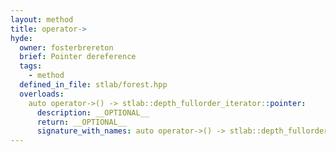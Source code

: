 ```yaml
---
layout: method
title: operator->
hyde:
  owner: fosterbrereton
  brief: Pointer dereference
  tags:
    - method
  defined_in_file: stlab/forest.hpp
  overloads:
    auto operator->() -> stlab::depth_fullorder_iterator::pointer:
      description: __OPTIONAL__
      return: __OPTIONAL__
      signature_with_names: auto operator->() -> stlab::depth_fullorder_iterator::pointer
---
```

